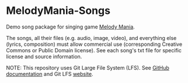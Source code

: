 # MelodyMania-Songs
Demo song package for singing game [Melody Mania](https://melodymania.org).

The songs, all their files (e.g. audio, image, video), and everything else (lyrics, composition) must allow commercial use (corresponding Creative Commons or Public Domain license).
See each song's txt file for specific license and source information.

NOTE: This repository uses Git Large File System (LFS). See [GitHub documentation](https://docs.github.com/en/repositories/working-with-files/managing-large-files/configuring-git-large-file-storage) and Git LFS [website](https://git-lfs.github.com/).
